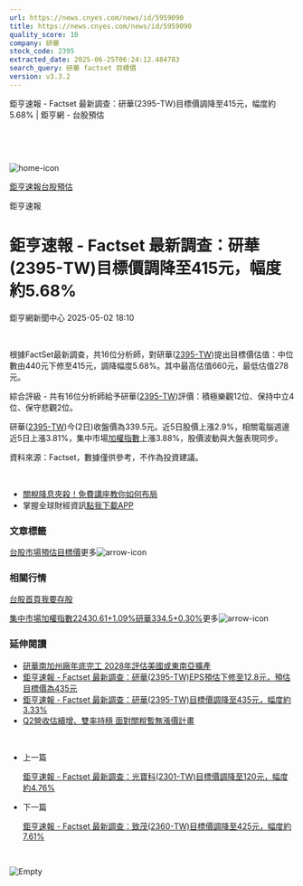 ```yaml
---
url: https://news.cnyes.com/news/id/5959090
title: https://news.cnyes.com/news/id/5959090
quality_score: 10
company: 研華
stock_code: 2395
extracted_date: 2025-06-25T06:24:12.484783
search_query: 研華 factset 目標價
version: v3.3.2
---
```


鉅亨速報 - Factset 最新調查：研華(2395-TW)目標價調降至415元，幅度約5.68% | 鉅亨網 - 台股預估

‌

‌

![home-icon](/assets/icons/breadCrumb/symbol-icon-home.svg)

[鉅亨速報](/news/cat/anue_live)[台股預估](/news/cat/tw_forecast)

鉅亨速報

# 鉅亨速報 - Factset 最新調查：研華(2395-TW)目標價調降至415元，幅度約5.68%

鉅亨網新聞中心 2025-05-02 18:10

‌

根據FactSet最新調查，共16位分析師，對研華([2395-TW](https://www.cnyes.com/twstock/2395))提出目標價估值：中位數由440元下修至415元，調降幅度5.68%。其中最高估值660元，最低估值278元。

綜合評級 - 共有16位分析師給予研華([2395-TW](https://www.cnyes.com/twstock/2395))評價：積極樂觀12位、保持中立4位、保守悲觀2位。

研華([2395-TW](https://www.cnyes.com/twstock/2395))今(2日)收盤價為339.5元。近5日股價上漲2.9%，相關電腦週邊近5日上漲3.81%，集中市場[加權指數](https://invest.cnyes.com/index/TWS/TSE01)上漲3.88%，股價波動與大盤表現同步。

資料來源：Factset，數據僅供參考，不作為投資建議。

‌

* [關稅降息夾殺！免費講座教你如何布局](https://www.rsc.com.tw/Cnyes_RSC/SeminarBooking2025InvestmentOutlook.aspx?utm_source=anue&utm_medium=usstocks_end)
* 掌握全球財經資訊[點我下載APP](http://www.cnyes.com/app/?utm_source=mweb&utm_medium=HamMenuBanner&utm_campaign=fixed&utm_content=entr)

### 文章標籤

[台股](https://news.cnyes.com/tag/台股 "台股")[市場預估](https://news.cnyes.com/tag/市場預估 "市場預估")[目標價](https://news.cnyes.com/tag/目標價 "目標價")更多![arrow-icon](/assets/icons/arrows/arrow-down.svg)

### 相關行情

[台股首頁](https://www.cnyes.com/twstock)[我要存股](https://supr.link/8OHaU)

[集中市場加權指數22430.61+1.09%](https://invest.cnyes.com/index/TWS/TSE01)[研華334.5+0.30%](https://www.cnyes.com/twstock/2395)更多![arrow-icon](/assets/icons/arrows/arrow-down.svg)

### 延伸閱讀

* [研華南加州廠年底完工 2028年評估美國或東南亞擴產](/news/id/5957520)
* [鉅亨速報 - Factset 最新調查：研華(2395-TW)EPS預估下修至12.8元，預估目標價為435元](/news/id/5957439)
* [鉅亨速報 - Factset 最新調查：研華(2395-TW)目標價調降至435元，幅度約3.33%](/news/id/5957435)
* [Q2營收估續增、雙率持穩 面對關稅暫無漲價計畫](/news/id/5957255)

‌

* 上一篇

  [鉅亨速報 - Factset 最新調查：光寶科(2301-TW)目標價調降至120元，幅度約4.76%](/news/id/5959391)
* 下一篇

  [鉅亨速報 - Factset 最新調查：致茂(2360-TW)目標價調降至425元，幅度約7.61%](/news/id/5958590)

‌

![Empty](/assets/icons/skeleton/empty-image.svg)

‌
